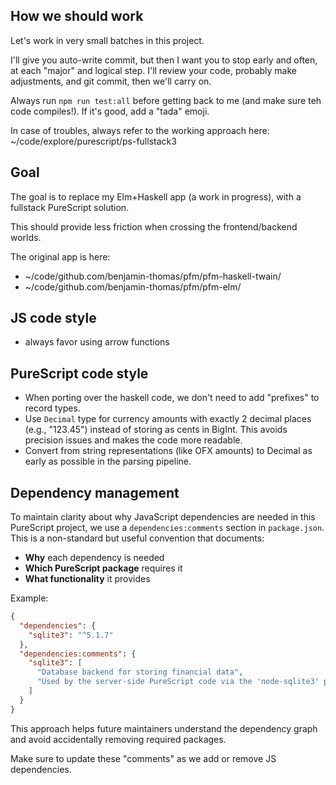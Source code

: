 ## How we should work

Let's work in very small batches in this project.

I'll give you auto-write commit, but then I want you to stop early and often, at each "major" and logical step. I'll review your code, probably make adjustments, and git commit, then we'll carry on.

Always run `npm run test:all` before getting back to me (and make sure teh code compiles!). If it's good, add a "tada" emoji.

In case of troubles, always refer to the working approach here: ~/code/explore/purescript/ps-fullstack3

## Goal

The goal is to replace my Elm+Haskell app (a work in progress), with a fullstack PureScript solution.

This should provide less friction when crossing the frontend/backend worlds.

The original app is here:

- ~/code/github.com/benjamin-thomas/pfm/pfm-haskell-twain/
- ~/code/github.com/benjamin-thomas/pfm/pfm-elm/


## JS code style

- always favor using arrow functions

## PureScript code style

- When porting over the haskell code, we don't need to add "prefixes" to record types.
- Use `Decimal` type for currency amounts with exactly 2 decimal places (e.g., "123.45") instead of storing as cents in BigInt. This avoids precision issues and makes the code more readable.
- Convert from string representations (like OFX amounts) to Decimal as early as possible in the parsing pipeline.

## Dependency management

To maintain clarity about why JavaScript dependencies are needed in this PureScript project, we use a `dependencies:comments` section in `package.json`. This is a non-standard but useful convention that documents:

- **Why** each dependency is needed
- **Which PureScript package** requires it
- **What functionality** it provides

Example:
```json
{
  "dependencies": {
    "sqlite3": "^5.1.7"
  },
  "dependencies:comments": {
    "sqlite3": [
      "Database backend for storing financial data",
      "Used by the server-side PureScript code via the 'node-sqlite3' package"
    ]
  }
}
```

This approach helps future maintainers understand the dependency graph and avoid accidentally removing required packages.

Make sure to update these "comments" as we add or remove JS dependencies.